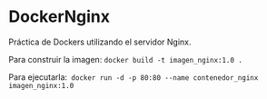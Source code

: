 # DockerNginx
Práctica de Dockers utilizando el servidor Nginx.

Para construir la imagen: `docker build -t imagen_nginx:1.0 .`

Para ejecutarla:` docker run -d -p 80:80 --name contenedor_nginx imagen_nginx:1.0`

